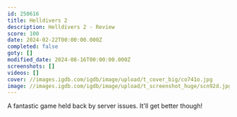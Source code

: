 ```yaml
---
id: 250616
title: Helldivers 2
description: Helldivers 2 - Review
score: 100
date: 2024-02-22T00:00:00.000Z
completed: false
goty: []
modified_date: 2024-08-16T00:00:00.000Z
screenshots: []
videos: []
cover: //images.igdb.com/igdb/image/upload/t_cover_big/co741o.jpg
image: //images.igdb.com/igdb/image/upload/t_screenshot_huge/scn92d.jpg
---
```

A fantastic game held back by server issues. It'll get better though!